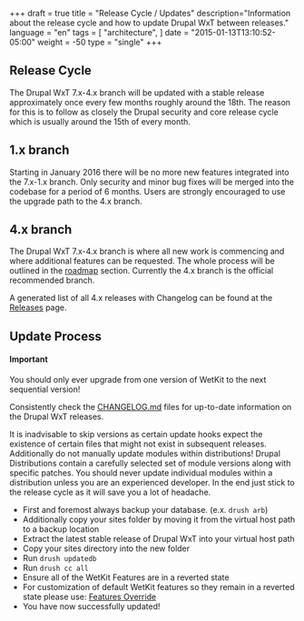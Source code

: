 +++
draft = true
title = "Release Cycle / Updates"
description="Information about the release cycle and how to update Drupal WxT between releases."
language = "en"
tags = [
    "architecture",
]
date = "2015-01-13T13:10:52-05:00"
weight = -50
type = "single"
+++

Release Cycle
-------------

The Drupal WxT 7.x-4.x branch will be updated with a stable release approximately once every few months roughly around the 18th. The reason for this is to follow as closely the Drupal security and core release cycle which is usually around the 15th of every month.

## 1.x branch

Starting in January 2016 there will be no more new features integrated into the 7.x-1.x branch. Only security and minor bug fixes will be merged into the codebase for a period of 6 months. Users are strongly encouraged to use the upgrade path to the 4.x branch.

## 4.x branch

The Drupal WxT 7.x-4.x branch is where all new work is commencing and where additional features can be requested. The whole process will be outlined in the [roadmap][roadmap] section. Currently the 4.x branch is the official recommended branch.

A generated list of all 4.x releases with Changelog can be found at the [Releases][releases] page.

Update Process
--------------

<div class="alert alert-info">
  <h4>Important</h4>
  <p>You should only ever upgrade from one version of WetKit to the next sequential version!</p>
  <p>Consistently check the <a href="https://github.com/wet-boew/wet-boew-drupal/blob/7.x-4.x/CHANGELOG.md">CHANGELOG.md</a> files for up-to-date information on the Drupal WxT releases.</p>
</div>

It is inadvisable to skip versions as certain update hooks expect the existence of certain files that might not exist in subsequent releases. Additionally do not manually update modules within distributions! Drupal Distributions contain a carefully selected set of module versions along with specific patches. You should never update individual modules within a distribution unless you are an experienced developer. In the end just stick to the release cycle as it will save you a lot of headache.

* First and foremost always backup your database. (e.x. `drush arb`)
* Additionally copy your sites folder by moving it from the virtual host path to a backup location
* Extract the latest stable release of Drupal WxT into your virtual host path
* Copy your sites directory into the new folder
* Run `drush updatedb`
* Run `drush cc all`
* Ensure all of the WetKit Features are in a reverted state
* For customization of default WetKit features so they remain in a reverted state please use: [Features Override][features_override]
* You have now successfully updated!


<!-- Links Referenced -->

[features_override]:  https://drupal.org/project/features_override
[media_overriden]:    https://drupal.org/node/2104193
[releases]:           /wxt/releases
[roadmap]:            /community/roadmap
[wetkit_widgets]:     /wxt/widgets
[wetkit_images]:      /wxt/images
[changelog]:          https://github.com/wet-boew/wet-boew-drupal/blob/7.x-4.x/CHANGELOG.md
[readme]:             https://github.com/wet-boew/wet-boew-drupal/blob/7.x-4.x/README.md
